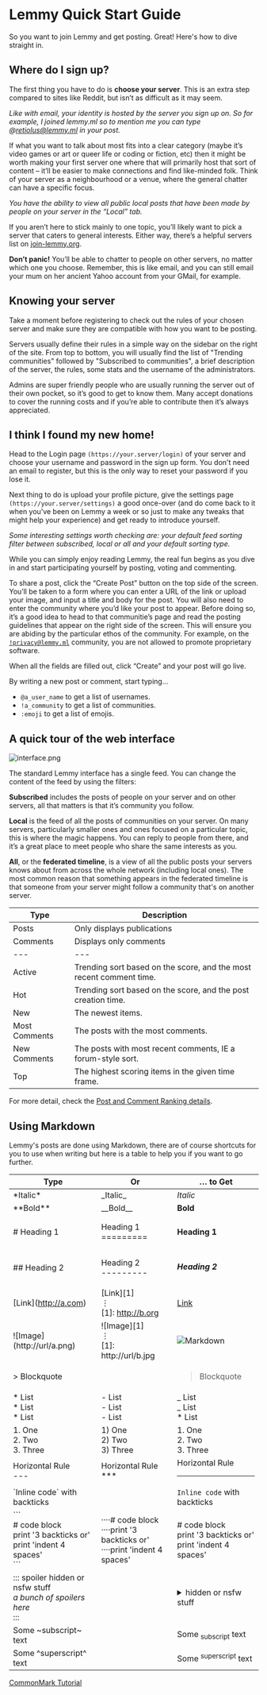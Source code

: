 # Lemmy Quick Start Guide

So you want to join Lemmy and get posting. Great! Here's how to dive straight in.

## Where do I sign up?

The first thing you have to do is **choose your server**. This is an extra step compared to sites like Reddit, but isn’t as difficult as it may seem.

_Like with email, your identity is hosted by the server you sign up on. So for example, I joined lemmy.ml so to mention me you can type @retiolus@lemmy.ml in your post._

If what you want to talk about most fits into a clear category (maybe it’s video games or art or queer life or coding or fiction, etc) then it might be worth making your first server one where that will primarily host that sort of content – it’ll be easier to make connections and find like-minded folk. Think of your server as a neighbourhood or a venue, where the general chatter can have a specific focus.

_You have the ability to view all public local posts that have been made by people on your server in the “Local” tab._

If you aren’t here to stick mainly to one topic, you’ll likely want to pick a server that caters to general interests. Either way, there’s a helpful servers list on [join-lemmy.org](https://join-lemmy.org/instances).

**Don’t panic!** You’ll be able to chatter to people on other servers, no matter which one you choose. Remember, this is like email, and you can still email your mum on her ancient Yahoo account from your GMail, for example.

## Knowing your server

Take a moment before registering to check out the rules of your chosen server and make sure they are compatible with how you want to be posting.

Servers usually define their rules in a simple way on the sidebar on the right of the site. From top to bottom, you will usually find the list of "Trending communities" followed by "Subscribed to communities", a brief description of the server, the rules, some stats and the username of the administrators.

Admins are super friendly people who are usually running the server out of their own pocket, so it’s good to get to know them. Many accept donations to cover the running costs and if you’re able to contribute then it’s always appreciated.

## I think I found my new home!

Head to the Login page `(https://your.server/login)` of your server and choose your username and password in the sign up form. You don't need an email to register, but this is the only way to reset your password if you lose it.

Next thing to do is upload your profile picture, give the settings page `(https://your.server/settings)` a good once-over (and do come back to it when you’ve been on Lemmy a week or so just to make any tweaks that might help your experience) and get ready to introduce yourself.

_Some interesting settings worth checking are: your default feed sorting filter between subscribed, local or all and your default sorting type._

While you can simply enjoy reading Lemmy, the real fun begins as you dive in and start participating yourself by posting, voting and commenting.

To share a post, click the “Create Post” button on the top side of the screen. You’ll be taken to a form where you can enter a URL of the link or upload your image, and input a title and body for the post. You will also need to enter the community where you’d like your post to appear. Before doing so, it’s a good idea to head to that communitie’s page and read the posting guidelines that appear on the right side of the screen. This will ensure you are abiding by the particular ethos of the community. For example, on the [`!privacy@lemmy.ml`](https://lemmy.ml/c/privacy) community, you are not allowed to promote proprietary software.

When all the fields are filled out, click “Create” and your post will go live.

By writing a new post or comment, start typing...

- `@a_user_name` to get a list of usernames.
- `!a_community` to get a list of communities.
- `:emoji` to get a list of emojis.

## A quick tour of the web interface

![interface.png](interface.png)

The standard Lemmy interface has a single feed. You can change the content of the feed by using the filters:

**Subscribed** includes the posts of people on your server and on other servers, all that matters is that it’s community you follow.

**Local** is the feed of all the posts of communities on your server. On many servers, particularly smaller ones and ones focused on a particular topic, this is where the magic happens. You can reply to people from there, and it’s a great place to meet people who share the same interests as you.

**All**, or the **federated timeline**, is a view of all the public posts your servers knows about from across the whole network (including local ones). The most common reason that something appears in the federated timeline is that someone from your server might follow a community that's on another server.

| Type          | Description                                                         |
| ------------- | ------------------------------------------------------------------- |
| Posts         | Only displays publications                                          |
| Comments      | Displays only comments                                              |
| \-\-\-        | \-\-\-                                                              |
| Active        | Trending sort based on the score, and the most recent comment time. |
| Hot           | Trending sort based on the score, and the post creation time.       |
| New           | The newest items.                                                   |
| Most Comments | The posts with the most comments.                                   |
| New Comments  | The posts with most recent comments, IE a forum-style sort.         |
| Top           | The highest scoring items in the given time frame.                  |

For more detail, check the [Post and Comment Ranking details](https://join-lemmy.org/docs/en/about/ranking.html).

## Using Markdown

Lemmy's posts are done using Markdown, there are of course shortcuts for you to use when writing but here is a table to help you if you want to go further.

| Type                                                                                     | Or                                                                             | … to Get                                                                                             |
| ---------------------------------------------------------------------------------------- | ------------------------------------------------------------------------------ | ---------------------------------------------------------------------------------------------------- |
| \*Italic\*                                                                               | \_Italic\_                                                                     | _Italic_                                                                                             |
| \*\*Bold\*\*                                                                             | \_\_Bold\_\_                                                                   | **Bold**                                                                                             |
| \# Heading 1                                                                             | Heading 1 <br> =========                                                       | <h4>Heading 1</h4>                                                                                   |
| \## Heading 2                                                                            | Heading 2 <br>---------                                                        | <h5>Heading 2</h5>                                                                                   |
| \[Link\](http://a.com)                                                                   | \[Link\]\[1\]<br>⋮ <br>\[1\]: http://b.org                                     | [Link](https://commonmark.org/)                                                                      |
| !\[Image\](http://url/a.png)                                                             | !\[Image\]\[1\]<br>⋮ <br>\[1\]: http://url/b.jpg                               | ![Markdown](https://commonmark.org/help/images/favicon.png)                                          |
| \> Blockquote                                                                            |                                                                                | <blockquote>Blockquote</blockquote>                                                                  |
| \* List <br>\* List <br>\* List                                                          | \- List <br>\- List <br>\- List <br>                                           | _ List <br>_ List <br>\* List <br>                                                                   |
| 1\. One <br>2\. Two <br>3\. Three                                                        | 1) One<br>2) Two<br>3) Three                                                   | 1. One<br>2. Two<br>3. Three                                                                         |
| Horizontal Rule <br>\---                                                                 | Horizontal Rule<br>\*\*\*                                                      | Horizontal Rule <br><hr>                                                                             |
| \`Inline code\` with backticks                                                           |                                                                                | `Inline code` with backticks                                                                         |
| \`\`\`<br>\# code block <br>print '3 backticks or'<br>print 'indent 4 spaces' <br>\`\`\` | ····\# code block<br>····print '3 backticks or'<br>····print 'indent 4 spaces' | \# code block <br>print '3 backticks or'<br>print 'indent 4 spaces'                                  |
| ::: spoiler hidden or nsfw stuff<br>_a bunch of spoilers here_<br>:::                    |                                                                                | <details><summary> hidden or nsfw stuff </summary><p><em>a bunch of spoilers here</em></p></details> |
| Some ~subscript~ text                                                                    |                                                                                | Some <sub>subscript</sub> text                                                                       |
| Some ^superscript^ text                                                                  |                                                                                | Some <sup>superscript</sup> text                                                                     |

[CommonMark Tutorial](https://commonmark.org/help/tutorial/)
